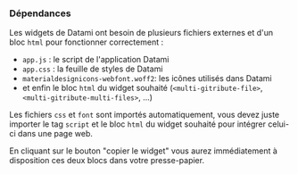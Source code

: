 ### Dépendances

Les widgets de Datami ont besoin de plusieurs fichiers externes et d'un bloc `html` pour fonctionner correctement : 

- `app.js` : le script de l'application Datami
- `app.css` : la feuille de styles de Datami
- `materialdesignicons-webfont.woff2`: les icônes utilisés dans Datami
- et enfin le bloc `html` du widget souhaité (`<multi-gitribute-file>`, `<multi-gitribute-multi-files>`, ...)

Les fichiers `css` et `font` sont importés automatiquement, vous devez juste importer le tag `script` et le bloc `html` du widget souhaité pour intégrer celui-ci dans une page web.

En cliquant sur le bouton "copier le widget" vous aurez immédiatement à disposition ces deux blocs dans votre presse-papier.
